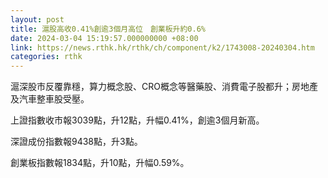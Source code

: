 ```yaml
---
layout: post
title: 滬股高收0.41%創逾3個月高位　創業板升約0.6%
date: 2024-03-04 15:19:57.000000000 +08:00
link: https://news.rthk.hk/rthk/ch/component/k2/1743008-20240304.htm
categories: rthk
---
```


滬深股市反覆靠穩，算力概念股、CRO概念等醫藥股、消費電子股都升；房地產及汽車整車股受壓。

上證指數收市報3039點，升12點，升幅0.41%，創逾3個月新高。

深證成份指數報9438點，升3點。

創業板指數報1834點，升10點，升幅0.59%。
